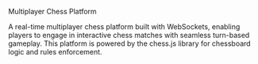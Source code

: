 Multiplayer Chess Platform

A real-time multiplayer chess platform built with WebSockets, enabling players to engage in interactive chess matches with seamless turn-based gameplay. This platform is powered by the chess.js library for chessboard logic and rules enforcement.


